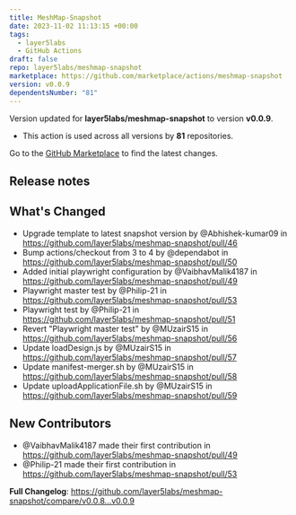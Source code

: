 ```yaml
---
title: MeshMap-Snapshot
date: 2023-11-02 11:13:15 +00:00
tags:
  - layer5labs
  - GitHub Actions
draft: false
repo: layer5labs/meshmap-snapshot
marketplace: https://github.com/marketplace/actions/meshmap-snapshot
version: v0.0.9
dependentsNumber: "81"
---
```



Version updated for **layer5labs/meshmap-snapshot** to version **v0.0.9**.
- This action is used across all versions by **81** repositories.

Go to the [GitHub Marketplace](https://github.com/marketplace/actions/meshmap-snapshot) to find the latest changes.

## Release notes

## What's Changed
* Upgrade template to latest snapshot version by @Abhishek-kumar09 in https://github.com/layer5labs/meshmap-snapshot/pull/46
* Bump actions/checkout from 3 to 4 by @dependabot in https://github.com/layer5labs/meshmap-snapshot/pull/50
* Added initial playwright configuration by @VaibhavMalik4187 in https://github.com/layer5labs/meshmap-snapshot/pull/49
* Playwright master test by @Philip-21 in https://github.com/layer5labs/meshmap-snapshot/pull/53
* Playwright test by @Philip-21 in https://github.com/layer5labs/meshmap-snapshot/pull/51
* Revert "Playwright master test" by @MUzairS15 in https://github.com/layer5labs/meshmap-snapshot/pull/56
* Update loadDesign.js by @MUzairS15 in https://github.com/layer5labs/meshmap-snapshot/pull/57
* Update manifest-merger.sh by @MUzairS15 in https://github.com/layer5labs/meshmap-snapshot/pull/58
* Update uploadApplicationFile.sh by @MUzairS15 in https://github.com/layer5labs/meshmap-snapshot/pull/59

## New Contributors
* @VaibhavMalik4187 made their first contribution in https://github.com/layer5labs/meshmap-snapshot/pull/49
* @Philip-21 made their first contribution in https://github.com/layer5labs/meshmap-snapshot/pull/53

**Full Changelog**: https://github.com/layer5labs/meshmap-snapshot/compare/v0.0.8...v0.0.9
